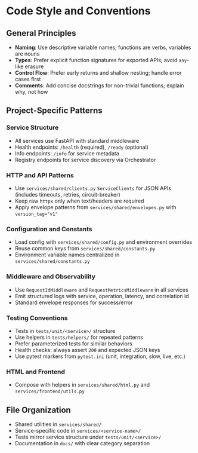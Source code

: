 # Code Style and Conventions

## General Principles
- **Naming**: Use descriptive variable names; functions are verbs, variables are nouns
- **Types**: Prefer explicit function signatures for exported APIs; avoid `any`-like erasure
- **Control Flow**: Prefer early returns and shallow nesting; handle error cases first
- **Comments**: Add concise docstrings for non-trivial functions; explain why, not how

## Project-Specific Patterns

### Service Structure
- All services use FastAPI with standard middleware
- Health endpoints: `/health` (required), `/ready` (optional)
- Info endpoints: `/info` for service metadata
- Registry endpoints for service discovery via Orchestrator

### HTTP and API Patterns
- Use `services/shared/clients.py` `ServiceClients` for JSON APIs (includes timeouts, retries, circuit-breaker)
- Keep raw `httpx` only when text/headers are required
- Apply envelope patterns from `services/shared/envelopes.py` with `version_tag="v1"`

### Configuration and Constants
- Load config with `services/shared/config.py` and environment overrides
- Reuse common keys from `services/shared/constants.py`
- Environment variable names centralized in `services/shared/constants.py`

### Middleware and Observability
- Use `RequestIdMiddleware` and `RequestMetricsMiddleware` in all services
- Emit structured logs with service, operation, latency, and correlation id
- Standard envelope responses for success/error

### Testing Conventions
- Tests in `tests/unit/<service>/` structure
- Use helpers in `tests/helpers/` for repeated patterns
- Prefer parameterized tests for similar behaviors
- Health checks: always assert `200` and expected JSON keys
- Use pytest markers from `pytest.ini` (unit, integration, slow, live, etc.)

### HTML and Frontend
- Compose with helpers in `services/shared/html.py` and `services/frontend/utils.py`

## File Organization
- Shared utilities in `services/shared/`
- Service-specific code in `services/<service-name>/`
- Tests mirror service structure under `tests/unit/<service>/`
- Documentation in `docs/` with clear category separation